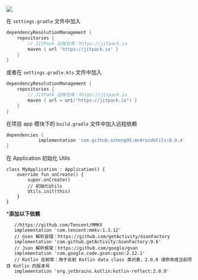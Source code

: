 [![](https://jitpack.io/v/RookieExaminer/AndroidUtils.svg)](https://jitpack.io/#RookieExaminer/AndroidUtils)

在 `settings.gradle` 文件中加入

```groovy
dependencyResolutionManagement {
    repositories {
        // JitPack 远程仓库：https://jitpack.io
        maven { url 'https://jitpack.io' }
    }
}
```
或者在 `settings.gradle.kts` 文件中加入

```groovy
dependencyResolutionManagement {
    repositories {
        // JitPack 远程仓库：https://jitpack.io
        maven { url = uri("https://jitpack.io") }
    }
}
```


在项目 app 模块下的 `build.gradle` 文件中加入远程依赖

```groovy
dependencies {
	        implementation 'com.github.azheng95:AndroidUtils:0.0.4'
}
```

在 Application 初始化 Utils

```
class MyApplication : Application() {
    override fun onCreate() {
        super.onCreate()
        // 初始化Utils
        Utils.init(this)
    }
}
```
***********添加以下依赖**********

 ```
    //https://github.com/Tencent/MMKV
    implementation 'com.tencent:mmkv:1.3.12'
    // Gson 解析容错：https://github.com/getActivity/GsonFactory
    implementation 'com.github.getActivity:GsonFactory:9.6'
    // Json 解析框架：https://github.com/google/gson
    implementation 'com.google.code.gson:gson:2.12.1'
    // Kotlin 反射库：用于反射 Kotlin data class 类对象，2.0.0 请修改成当前项目 Kotlin 的版本号
    implementation 'org.jetbrains.kotlin:kotlin-reflect:2.0.0'
```
